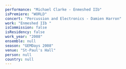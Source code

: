 ```yaml
---
performance: "Michael Clarke - Enmeshed IIb"
isPremiere: "WORLD"
concert: "Percussion and Electronics - Damien Harron"
work: "Enmeshed IIb "
isCommission: false
isResidency: false
work_year: "2008"
ensemble: null
season: "GEMDays 2008"
venue: "St-Paul's Hall"
person: null
country: null
---
```



